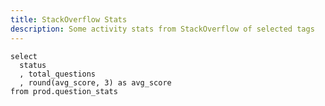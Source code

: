 ```yaml
---
title: StackOverflow Stats
description: Some activity stats from StackOverflow of selected tags
---
```


```question_stats
select
  status
  , total_questions
  , round(avg_score, 3) as avg_score
from prod.question_stats
```

<script>
const colors = ['#5470C6', '#91CC75'];
let options = {
  title: {
    text: 'Question Stats',
    left: 'left'
  },
  color: colors,
  tooltip: {
    trigger: 'axis',
    axisPointer: {
      type: 'cross'
    }
  },
  grid: {
    right: '20%'
  },
  toolbox: {
    feature: {
      dataView: { show: true, readOnly: false },
      restore: { show: true },
      saveAsImage: { show: true }
    }
  },
  legend: {
    data: ['Total Questions', 'Avg. Score']
  },
  xAxis: [
    {
      type: 'category',
      axisTick: {
        alignWithLabel: true
      },
      data: data.question_stats.map(row => row.status)
    }
  ],
  yAxis: [
    {
      type: 'value',
      name: 'Total Questions',
      position: 'left',
      alignTicks: true,
      axisLine: {
        show: true,
        lineStyle: {
          color: colors[0]
        }
      },
      axisLabel: {
        formatter: '{value} questions'
      }
    },
    {
      type: 'value',
      name: 'Avg. Score',
      position: 'right',
      alignTicks: true,
      axisLine: {
        show: true,
        lineStyle: {
          color: colors[1]
        }
      },
      axisLabel: {
        formatter: '{value} points'
      }
    }
  ],
  series: [
    {
      name: 'Total Questions',
      type: 'bar',
      yAxisIndex: 0,
      data: data.question_stats.map(row => row.total_questions)
    },
    {
      name: 'Avg. Score',
      type: 'line',
      yAxisIndex: 1,
      data: data.question_stats.map(row => row.avg_score)
    }
  ]
};
</script>

<ECharts
  config={options}
/>
